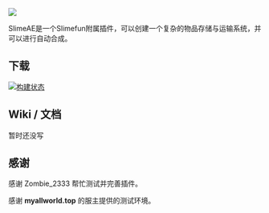 ![](https://cdn.jsdelivr.net/gh/TimetownDev/SlimeAE@master/imgs/SlimeAE.png)

SlimeAE是一个Slimefun附属插件，可以创建一个复杂的物品存储与运输系统，并可以进行自动合成。

## 下载

[![构建状态](https://builds.guizhanss.com/api/badge/TimetownDev/SlimeAE/master/latest)](https://builds.guizhanss.com/TimetownDev/SkumeAE/master)

## Wiki / 文档

暂时还没写

## 感谢

感谢 Zombie_2333 帮忙测试并完善插件。

感谢 **myallworld.top** 的服主提供的测试环境。